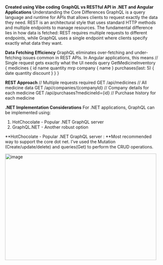 ******Created using Vibe coding******
**GraphQL vs RESTful API in .NET and Angular Applications**
Understanding the Core Differences
GraphQL is a query language and runtime for APIs that allows clients to request exactly the data they need. REST is an architectural style that uses standard HTTP methods and multiple endpoints to manage resources.
The fundamental difference lies in how data is fetched: REST requires multiple requests to different endpoints, while GraphQL uses a single endpoint where clients specify exactly what data they want.

**Data Fetching Efficiency**
GraphQL eliminates over-fetching and under-fetching issues common in REST APIs. In Angular applications, this means
// Single request gets exactly what the UI needs
query GetMedicineInventory {
  medicines {
    id
    name
    quantity
    mrp
    company {
      name
    }
    purchases(last: 5) {
      date
      quantity
      discount
    }
  }
}

**REST Approach**
// Multiple requests required
GET /api/medicines                    // All medicine data
GET /api/companies/{companyId}        // Company details for each medicine
GET /api/purchases?medicineId={id}    // Purchase history for each medicine


**.NET Implementation Considerations**
For .NET applications, GraphQL can be implemented using:
1. HotChocolate - Popular .NET GraphQL server
2. GraphQL.NET - Another robust option

**HotChocolate - Popular .NET GraphQL server : **Most recommended way to support the core dot net. I've used the Mutation (Create/update/delete) and queries(Get) to perform the CRUD operations.



<img width="497" height="351" alt="image" src="https://github.com/user-attachments/assets/450b9bc3-f32d-4737-9948-96434bdc1131" />
